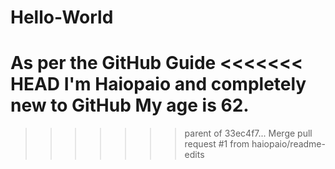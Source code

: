 # Hello-World
As per the GitHub Guide
<<<<<<< HEAD
I'm Haiopaio and completely new to GitHub
My age is 62.
=======
>>>>>>> parent of 33ec4f7... Merge pull request #1 from haiopaio/readme-edits
